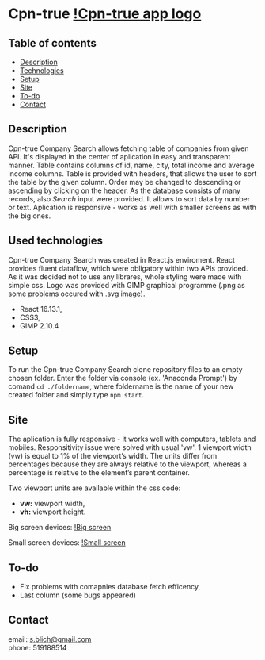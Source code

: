 # Cpn-true [!Cpn-true app logo](https://github.com/SaraBlich/Cpn-true/blob/master/public/SB.png)

## Table of contents
* [Description](#description)
* [Technologies](#used-technologies)
* [Setup](#setup)
* [Site](#site)
* [To-do](#to-do)
* [Contact](#contact)

## Description
Cpn-true Company Search allows fetching table of companies from given API. It's displayed in the center of aplication in easy and transparent manner. Table contains columns of id, name, city, total income and average income columns. Table is provided with headers, that allows the user to sort the table by the given column. Order may be changed to descending or ascending by clicking on the header. As the database consists of many records, also <i>Search</i> input were provided. It allows to sort data by number or text. Aplication is responsive - works as well with smaller screens as with the big ones.

## Used technologies
Cpn-true Company Search was created in React.js enviroment. React provides fluent dataflow, which were obligatory within two APIs provided. As it was decided not to use any librares, whole styling were made with simple css. Logo was provided with GIMP graphical programme (.png as some problems occured with .svg image).

- React 16.13.1,
- CSS3,
- GIMP 2.10.4

## Setup

To run the Cpn-true Company Search clone repository files to an empty chosen folder. Enter the folder via console (ex. 'Anaconda Prompt') by comand `cd ./foldername`, where foldername is the name of your new created folder and simply type `npm start`. 

## Site
The aplication is fully responsive - it works well with computers, tablets and mobiles. Responsitivity issue were solved with usual 'vw'. 1 viewport width (vw) is equal to 1% of the viewport’s width. The units differ from percentages because they are always relative to the viewport, whereas a percentage is relative to the element’s parent container.

Two viewport units are available within the css code:
- <b>vw:</b> viewport width,
- <b>vh:</b> viewport height.

Big screen devices:
[!Big screen](https://github.com/SaraBlich/Cpn-true/blob/master/full-size.jpg)

Small screen devices: 
[!Small screen](https://github.com/SaraBlich/Cpn-true/blob/master/mobile.jpg)


## To-do
- Fix problems with comapnies database fetch efficency,
- Last column (some bugs appeared)

## Contact
email: s.blich@gmail.com <br/>
phone: 519188514





